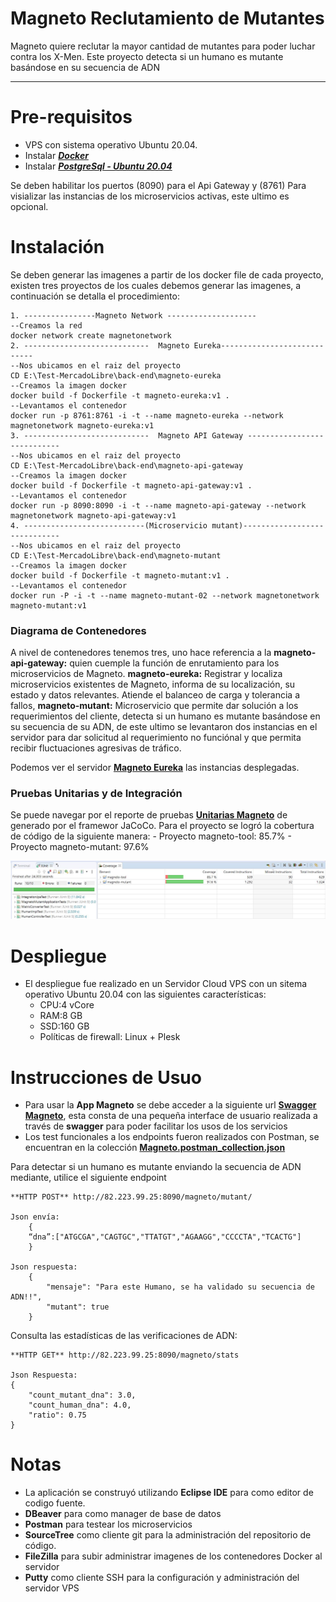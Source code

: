 # Magneto Reclutamiento de Mutantes

Magneto quiere reclutar la mayor cantidad de mutantes para poder luchar contra los X-Men. Este proyecto detecta si un
humano es mutante basándose en su secuencia de ADN
___________________________________________________________________

# Pre-requisitos

- VPS con sistema operativo Ubuntu 20.04.
- Instalar **[*Docker*](https://docs.docker.com/get-docker/)**
- Instalar **[*PostgreSql - Ubuntu 20.04*](https://www.digitalocean.com/community/tutorials/how-to-install-and-use-postgresql-on-ubuntu-20-04-es)**

Se deben habilitar los puertos (8090) para el Api Gateway y (8761) Para visializar las instancias de los microservicios activas, este ultimo es opcional.

# Instalación

Se deben generar las imagenes a partir de los docker file de cada proyecto, existen tres proyectos de los cuales debemos generar las imagenes, a continuación se detalla el procedimiento:
```
1. ----------------Magneto Network --------------------
--Creamos la red
docker network create magnetonetwork
2. ----------------------------  Magneto Eureka----------------------------
--Nos ubicamos en el raiz del proyecto
CD E:\Test-MercadoLibre\back-end\magneto-eureka
--Creamos la imagen docker
docker build -f Dockerfile -t magneto-eureka:v1 .
--Levantamos el contenedor
docker run -p 8761:8761 -i -t --name magneto-eureka --network magnetonetwork magneto-eureka:v1
3. ----------------------------  Magneto API Gateway ----------------------------
--Nos ubicamos en el raiz del proyecto
CD E:\Test-MercadoLibre\back-end\magneto-api-gateway
--Creamos la imagen docker
docker build -f Dockerfile -t magneto-api-gateway:v1 .
--Levantamos el contenedor
docker run -p 8090:8090 -i -t --name magneto-api-gateway --network magnetonetwork magneto-api-gateway:v1
4. ---------------------------(Microservicio mutant)-----------------------------
--Nos ubicamos en el raiz del proyecto
CD E:\Test-MercadoLibre\back-end\magneto-mutant
--Creamos la imagen docker
docker build -f Dockerfile -t magneto-mutant:v1 .
--Levantamos el contenedor
docker run -P -i -t --name magneto-mutant-02 --network magnetonetwork magneto-mutant:v1
```

### Diagrama de Contenedores

A nivel de contenedores tenemos tres, uno hace referencia a la **magneto-api-gateway:** quien cuemple la función de enrutamiento para los microservicios de Magneto. **magneto-eureka:** Registrar y localiza microservicios existentes de Magneto, informa de su localización, su estado y datos relevantes. Atiende el balanceo de carga y tolerancia a fallos, **magneto-mutant:** Microservicio que permite dar solución a los requerimientos del cliente, detecta si un humano es mutante basándose en su secuencia de su ADN, de este ultimo se levantaron dos instancias en el servidor para dar solicitud al requerimiento no funciónal y que permita recibir fluctuaciones agresivas de tráfico.


Podemos ver el servidor  [**Magneto Eureka**](http://82.223.99.25:8761/) las instancias desplegadas.

### Pruebas Unitarias y de Integración
Se puede navegar por el reporte de pruebas [**Unitarias Magneto**](https://pinkbook.veoweb.site/) de generado por el framewor JaCoCo.
Para el proyecto se logró la  cobertura de código de la siguiente manera:
    - Proyecto magneto-tool: 85.7%
    - Proyecto magneto-mutant: 97.6%

![Pruebas Unitarias](img/code-coverage_1.JPG?raw=true)

# Despliegue

- El despliegue fue realizado en un Servidor Cloud VPS con un sitema operativo Ubuntu 20.04 con las siguientes características:
    - CPU:4 vCore
    - RAM:8 GB
    - SSD:160 GB
    - Políticas de firewall: Linux + Plesk

# Instrucciones de Usuo

- Para usar la **App Magneto** se debe acceder a la siguiente url  [**Swagger Magneto**](http://82.223.99.25:8090/magneto/swagger-ui.html#/human-controller), esta consta de una pequeña interface de usuario realizada a través de **swagger** para poder facilitar los usos de los servicios
- Los test funcionales a los endpoints fueron realizados con Postman, se encuentran en la colección [**Magneto.postman_collection.json**](doc/Magneto.postman_collection.json)

Para detectar si un humano es mutante enviando la secuencia de ADN mediante, utilice el siguiente endpoint
```
**HTTP POST** http://82.223.99.25:8090/magneto/mutant/

Json envía:
    {
    “dna”:["ATGCGA","CAGTGC","TTATGT","AGAAGG","CCCCTA","TCACTG"]
    }
    
Json respuesta:
    {
        "mensaje": "Para este Humano, se ha validado su secuencia de ADN!!",
        "mutant": true
    }
```

Consulta las estadísticas de las verificaciones de ADN:
```
**HTTP GET** http://82.223.99.25:8090/magneto/stats

Json Respuesta:
{
    "count_mutant_dna": 3.0,
    "count_human_dna": 4.0,
    "ratio": 0.75
}
```


# Notas

- La aplicación se construyó utilizando **Eclipse IDE** para como editor de codigo fuente.
- **DBeaver** para como manager de base de datos
- **Postman** para testear los microservicios
- **SourceTree** como cliente git para la administración del repositorio de código.
- **FileZilla** para subir administrar imagenes de los contenedores Docker al servidor
- **Putty** como cliente SSH para la configuración y administración del servidor VPS
